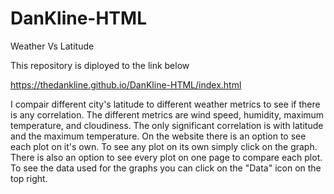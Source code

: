# DanKline-HTML

Weather Vs Latitude

This repository is diployed to the link below

https://thedankline.github.io/DanKline-HTML/index.html


I compair different city's latitude to different weather metrics to see if there
is any correlation. The different metrics are wind speed, humidity, maximum temperature,
and cloudiness. The only significant correlation is with latitude and the maximum 
temperature. On the website there is an option to see each plot on it's own. To see any plot
on its own simply click on the graph. There is also an option to see every plot on one page 
to compare each plot. To see the data used for the graphs you can click on the "Data" icon
on the top right.
